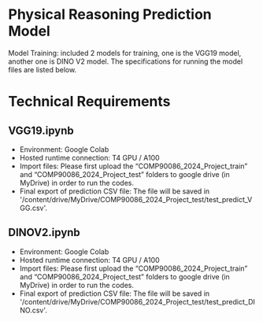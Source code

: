 # Physical Reasoning Prediction Model

Model Training: included 2 models for training, one is the VGG19 model, another one is DINO V2 model. The specifications for running the model files are listed below.

# Technical Requirements
## VGG19.ipynb

- Environment: Google Colab
- Hosted runtime connection: T4 GPU / A100
- Import files: Please first upload the “COMP90086_2024_Project_train” and “COMP90086_2024_Project_test” folders to google drive (in MyDrive) in order to run the codes.
- Final export of prediction CSV file: The file will be saved in '/content/drive/MyDrive/COMP90086_2024_Project_test/test_predict_VGG.csv'.

## DINOV2.ipynb
- Environment: Google Colab
- Hosted runtime connection: T4 GPU / A100
- Import files: Please first upload the “COMP90086_2024_Project_train” and “COMP90086_2024_Project_test” folders to google drive (in MyDrive) in order to run the codes.
- Final export of prediction CSV file: The file will be saved in '/content/drive/MyDrive/COMP90086_2024_Project_test/test_predict_DINO.csv'.